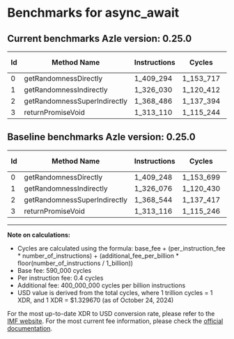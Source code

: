 # Benchmarks for async_await

## Current benchmarks Azle version: 0.25.0

| Id  | Method Name                  | Instructions | Cycles    | USD           | USD/Million Calls | Change                         |
| --- | ---------------------------- | ------------ | --------- | ------------- | ----------------- | ------------------------------ |
| 0   | getRandomnessDirectly        | 1_409_294    | 1_153_717 | $0.0000015341 | $1.5341           | <font color="red">+46</font>   |
| 1   | getRandomnessIndirectly      | 1_326_030    | 1_120_412 | $0.0000014898 | $1.4898           | <font color="green">-46</font> |
| 2   | getRandomnessSuperIndirectly | 1_368_486    | 1_137_394 | $0.0000015124 | $1.5124           | <font color="green">-58</font> |
| 3   | returnPromiseVoid            | 1_313_110    | 1_115_244 | $0.0000014829 | $1.4829           | <font color="green">-6</font>  |

## Baseline benchmarks Azle version: 0.25.0

| Id  | Method Name                  | Instructions | Cycles    | USD           | USD/Million Calls |
| --- | ---------------------------- | ------------ | --------- | ------------- | ----------------- |
| 0   | getRandomnessDirectly        | 1_409_248    | 1_153_699 | $0.0000015340 | $1.5340           |
| 1   | getRandomnessIndirectly      | 1_326_076    | 1_120_430 | $0.0000014898 | $1.4898           |
| 2   | getRandomnessSuperIndirectly | 1_368_544    | 1_137_417 | $0.0000015124 | $1.5124           |
| 3   | returnPromiseVoid            | 1_313_116    | 1_115_246 | $0.0000014829 | $1.4829           |

---

**Note on calculations:**

-   Cycles are calculated using the formula: base_fee + (per_instruction_fee \* number_of_instructions) + (additional_fee_per_billion \* floor(number_of_instructions / 1_billion))
-   Base fee: 590_000 cycles
-   Per instruction fee: 0.4 cycles
-   Additional fee: 400_000_000 cycles per billion instructions
-   USD value is derived from the total cycles, where 1 trillion cycles = 1 XDR, and 1 XDR = $1.329670 (as of October 24, 2024)

For the most up-to-date XDR to USD conversion rate, please refer to the [IMF website](https://www.imf.org/external/np/fin/data/rms_sdrv.aspx).
For the most current fee information, please check the [official documentation](https://internetcomputer.org/docs/current/developer-docs/gas-cost#execution).
